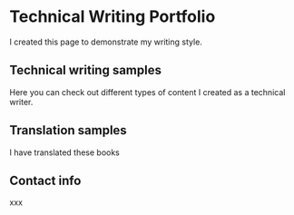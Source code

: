 # Technical Writing Portfolio

I created this page to demonstrate my writing style.
## Technical writing samples 
Here you can check out different types of content I created as a technical writer.


## Translation samples 
 I have translated these books

## Contact info
xxx
